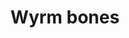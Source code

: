 ---
layout: item
title: Wyrm bones
item-id: 22780
datatable: true
id: 22780
name: "Wyrm bones"
members: true
lowalch: 64
highalch: 96
examine: "I wonder how Wyrms have bones..."
monsters:
  - id: 8610
    name: "Wyrm"
    members: true
    combat_level: 99
    wiki_url: "https://oldschool.runescape.wiki/w/Wyrm#Idle"
    drops:
      - quantity: "1"
        rarity: 1
    image: "https://oldschool.runescape.wiki/images/thumb/1/1a/Wyrm.png/250px-Wyrm.png?27909"
  - id: 10398
    name: "Shadow Wyrm"
    members: true
    combat_level: 267
    wiki_url: "https://oldschool.runescape.wiki/w/Shadow_Wyrm"
    drops:
      - quantity: "1"
        rarity: 1
    image: "https://oldschool.runescape.wiki/images/thumb/f/ff/Shadow_Wyrm.png/250px-Shadow_Wyrm.png?7388d"
---